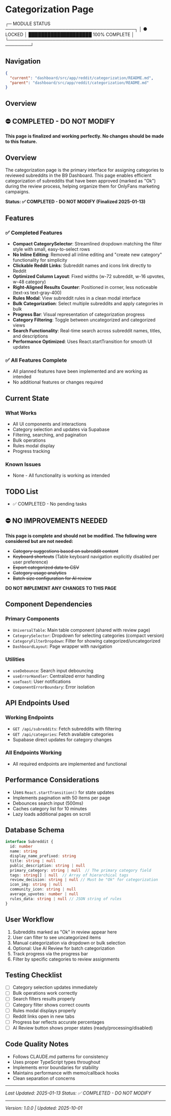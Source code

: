 # Categorization Page

┌─ MODULE STATUS ─────────────────────────────────────────┐
│ ● LOCKED    │ ████████████████████ 100% COMPLETE       │
└─────────────────────────────────────────────────────────┘

## Navigation

```json
{
  "current": "dashboard/src/app/reddit/categorization/README.md",
  "parent": "dashboard/src/app/reddit/categorization/README.md"
}
```

## Overview

## ⛔ COMPLETED - DO NOT MODIFY
**This page is finalized and working perfectly. No changes should be made to this feature.**

## Overview
The categorization page is the primary interface for assigning categories to reviewed subreddits in the B9 Dashboard. This page enables efficient categorization of subreddits that have been approved (marked as "Ok") during the review process, helping organize them for OnlyFans marketing campaigns.

**Status: ✅ COMPLETED - DO NOT MODIFY (Finalized 2025-01-13)**

## Features

### ✅ Completed Features
- **Compact CategorySelector**: Streamlined dropdown matching the filter style with small, easy-to-select rows
- **No Inline Editing**: Removed all inline editing and "create new category" functionality for simplicity
- **Clickable Reddit Links**: Subreddit names and icons link directly to Reddit
- **Optimized Column Layout**: Fixed widths (w-72 subreddit, w-16 upvotes, w-48 category)
- **Right-Aligned Results Counter**: Positioned in corner, less noticeable (text-xs text-gray-400)
- **Rules Modal**: View subreddit rules in a clean modal interface
- **Bulk Categorization**: Select multiple subreddits and apply categories in bulk
- **Progress Bar**: Visual representation of categorization progress
- **Category Filtering**: Toggle between uncategorized and categorized views
- **Search Functionality**: Real-time search across subreddit names, titles, and descriptions
- **Performance Optimized**: Uses React.startTransition for smooth UI updates

### ✅ All Features Complete
- All planned features have been implemented and are working as intended
- No additional features or changes required

## Current State

### What Works
- All UI components and interactions
- Category selection and updates via Supabase
- Filtering, searching, and pagination
- Bulk operations
- Rules modal display
- Progress tracking

### Known Issues
- None - All functionality is working as intended

## TODO List
- ✅ COMPLETED - No pending tasks

## ⛔ NO IMPROVEMENTS NEEDED
**This page is complete and should not be modified. The following were considered but are not needed:**
- ~~Category suggestions based on subreddit content~~
- ~~Keyboard shortcuts~~ (Table keyboard navigation explicitly disabled per user preference)
- ~~Export categorized data to CSV~~
- ~~Category usage analytics~~
- ~~Batch size configuration for AI review~~

**DO NOT IMPLEMENT ANY CHANGES TO THIS PAGE**

## Component Dependencies

### Primary Components
- `UniversalTable`: Main table component (shared with review page)
- `CategorySelector`: Dropdown for selecting categories (compact version)
- `CategoryFilterDropdown`: Filter for showing categorized/uncategorized
- `DashboardLayout`: Page wrapper with navigation

### Utilities
- `useDebounce`: Search input debouncing
- `useErrorHandler`: Centralized error handling
- `useToast`: User notifications
- `ComponentErrorBoundary`: Error isolation

## API Endpoints Used

### Working Endpoints
- `GET /api/subreddits`: Fetch subreddits with filtering
- `GET /api/categories`: Fetch available categories
- Supabase direct updates for category changes

### All Endpoints Working
- All required endpoints are implemented and functional

## Performance Considerations
- Uses `React.startTransition()` for state updates
- Implements pagination with 50 items per page
- Debounces search input (500ms)
- Caches category list for 10 minutes
- Lazy loads additional pages on scroll

## Database Schema
```typescript
interface Subreddit {
  id: number
  name: string
  display_name_prefixed: string
  title: string | null
  public_description: string | null
  primary_category: string | null  // The primary category field
  tags: string[] | null  // Array of hierarchical tags
  review_decision: string | null // Must be "Ok" for categorization
  icon_img: string | null
  community_icon: string | null
  average_upvotes: number | null
  rules_data: string | null // JSON string of rules
}
```

## User Workflow
1. Subreddits marked as "Ok" in review appear here
2. User can filter to see uncategorized items
3. Manual categorization via dropdown or bulk selection
4. Optional: Use AI Review for batch categorization
5. Track progress via the progress bar
6. Filter by specific categories to review assignments

## Testing Checklist
- [ ] Category selection updates immediately
- [ ] Bulk operations work correctly
- [ ] Search filters results properly
- [ ] Category filter shows correct counts
- [ ] Rules modal displays properly
- [ ] Reddit links open in new tabs
- [ ] Progress bar reflects accurate percentages
- [ ] AI Review button shows proper states (ready/processing/disabled)

## Code Quality Notes
- Follows CLAUDE.md patterns for consistency
- Uses proper TypeScript types throughout
- Implements error boundaries for stability
- Maintains performance with memo/callback hooks
- Clean separation of concerns

---

*Last Updated: 2025-01-13*
*Status: ✅ COMPLETED - DO NOT MODIFY*

---

_Version: 1.0.0 | Updated: 2025-10-01_